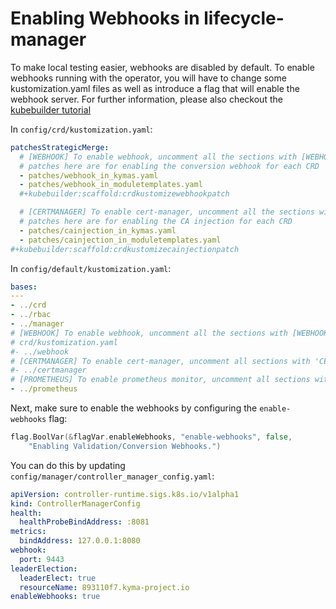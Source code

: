 # Enabling Webhooks in lifecycle-manager

To make local testing easier, webhooks are disabled by default. To enable webhooks running with the operator,
you will have to change some kustomization.yaml files as well as introduce a flag that will enable the webhook server. For further information, please also checkout the [kubebuilder tutorial](https://book.kubebuilder.io/cronjob-tutorial/running-webhook.html)

In `config/crd/kustomization.yaml`:

```yaml
patchesStrategicMerge:
  # [WEBHOOK] To enable webhook, uncomment all the sections with [WEBHOOK] prefix.
  # patches here are for enabling the conversion webhook for each CRD
  - patches/webhook_in_kymas.yaml
  - patches/webhook_in_moduletemplates.yaml
  #+kubebuilder:scaffold:crdkustomizewebhookpatch

  # [CERTMANAGER] To enable cert-manager, uncomment all the sections with [CERTMANAGER] prefix.
  # patches here are for enabling the CA injection for each CRD
  - patches/cainjection_in_kymas.yaml
  - patches/cainjection_in_moduletemplates.yaml
#+kubebuilder:scaffold:crdkustomizecainjectionpatch
```

In `config/default/kustomization.yaml`:

```yaml
bases:
---
- ../crd
- ../rbac
- ../manager
# [WEBHOOK] To enable webhook, uncomment all the sections with [WEBHOOK] prefix including the one in
# crd/kustomization.yaml
#- ../webhook
# [CERTMANAGER] To enable cert-manager, uncomment all sections with 'CERTMANAGER'. 'WEBHOOK' components are required.
#- ../certmanager
# [PROMETHEUS] To enable prometheus monitor, uncomment all sections with 'PROMETHEUS'.
- ../prometheus
```

Next, make sure to enable the webhooks by configuring the `enable-webhooks` flag:

```go
flag.BoolVar(&flagVar.enableWebhooks, "enable-webhooks", false,
    "Enabling Validation/Conversion Webhooks.")
```

You can do this by updating `config/manager/controller_manager_config.yaml`:

```yaml
apiVersion: controller-runtime.sigs.k8s.io/v1alpha1
kind: ControllerManagerConfig
health:
  healthProbeBindAddress: :8081
metrics:
  bindAddress: 127.0.0.1:8080
webhook:
  port: 9443
leaderElection:
  leaderElect: true
  resourceName: 893110f7.kyma-project.io
enableWebhooks: true
```
